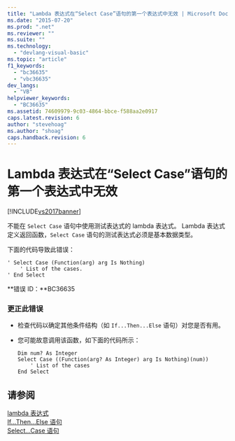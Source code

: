 ```yaml
---
title: "Lambda 表达式在“Select Case”语句的第一个表达式中无效 | Microsoft Docs"
ms.date: "2015-07-20"
ms.prod: ".net"
ms.reviewer: ""
ms.suite: ""
ms.technology: 
  - "devlang-visual-basic"
ms.topic: "article"
f1_keywords: 
  - "bc36635"
  - "vbc36635"
dev_langs: 
  - "VB"
helpviewer_keywords: 
  - "BC36635"
ms.assetid: 74609979-9c03-4864-bbce-f588aa2e0917
caps.latest.revision: 6
author: "stevehoag"
ms.author: "shoag"
caps.handback.revision: 6
---
```

# Lambda 表达式在“Select Case”语句的第一个表达式中无效
[!INCLUDE[vs2017banner](../../../visual-basic/includes/vs2017banner.md)]

不能在 `Select Case` 语句中使用测试表达式的 lambda 表达式。  Lambda 表达式定义返回函数，`Select Case` 语句的测试表达式必须是基本数据类型。  
  
 下面的代码导致此错误：  
  
```vb#  
' Select Case (Function(arg) arg Is Nothing)  
    ' List of the cases.  
' End Select  
```  
  
 **错误 ID：**BC36635  
  
### 更正此错误  
  
-   检查代码以确定其他条件结构（如 `If...Then...Else` 语句）对您是否有用。  
  
-   您可能故意调用该函数，如下面的代码所示：  
  
    ```vb#  
    Dim num? As Integer  
    Select Case ((Function(arg? As Integer) arg Is Nothing)(num))  
        ' List of the cases  
    End Select  
    ```  
  
## 请参阅  
 [lambda 表达式](../../../visual-basic/programming-guide/language-features/procedures/lambda-expressions.md)   
 [If...Then...Else 语句](../../../visual-basic/language-reference/statements/if-then-else-statement.md)   
 [Select...Case 语句](../../../visual-basic/language-reference/statements/select-case-statement.md)